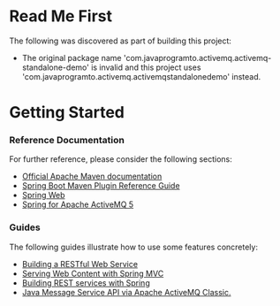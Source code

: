 # Read Me First
The following was discovered as part of building this project:

* The original package name 'com.javaprogramto.activemq.activemq-standalone-demo' is invalid and this project uses 'com.javaprogramto.activemq.activemqstandalonedemo' instead.

# Getting Started

### Reference Documentation
For further reference, please consider the following sections:

* [Official Apache Maven documentation](https://maven.apache.org/guides/index.html)
* [Spring Boot Maven Plugin Reference Guide](https://docs.spring.io/spring-boot/docs/2.2.6.RELEASE/maven-plugin/)
* [Spring Web](https://docs.spring.io/spring-boot/docs/2.2.6.RELEASE/reference/htmlsingle/#boot-features-developing-web-applications)
* [Spring for Apache ActiveMQ 5](https://docs.spring.io/spring-boot/docs/2.2.6.RELEASE/reference/htmlsingle/#boot-features-activemq)

### Guides
The following guides illustrate how to use some features concretely:

* [Building a RESTful Web Service](https://spring.io/guides/gs/rest-service/)
* [Serving Web Content with Spring MVC](https://spring.io/guides/gs/serving-web-content/)
* [Building REST services with Spring](https://spring.io/guides/tutorials/bookmarks/)
* [Java Message Service API via Apache ActiveMQ Classic.](https://spring.io/guides/gs/messaging-jms/)

